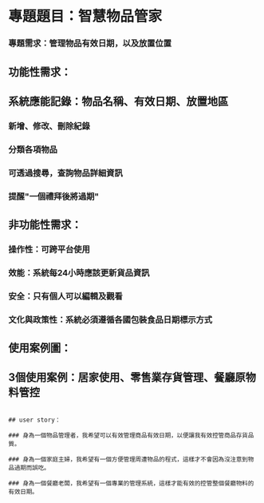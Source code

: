 # 專題題目：智慧物品管家
### 專題需求：管理物品有效日期，以及放置位置
## 功能性需求：
## 系統應能記錄：物品名稱、有效日期、放置地區
### 新增、修改、刪除紀錄
### 分類各項物品
### 可透過搜尋，查詢物品詳細資訊
### 提醒"一個禮拜後將過期"
## 非功能性需求：
### 操作性：可跨平台使用
### 效能：系統每24小時應該更新貨品資訊
### 安全：只有個人可以編輯及觀看
### 文化與政策性：系統必須遵循各國包裝食品日期標示方式
## 使用案例圖：
## 3個使用案例：居家使用、零售業存貨管理、餐廳原物料管控
```

## user story：

### 身為一個物品管理者，我希望可以有效管理商品有效日期，以便讓我有效控管商品存貨品質。

### 身為一個家庭主婦，我希望有一個方便管理周遭物品的程式，這樣才不會因為沒注意到物品過期而誤吃。

### 身為一個餐廳老闆，我希望有一個專業的管理系統，這樣才能有效的控管整個餐廳物料的有效日期。

```
